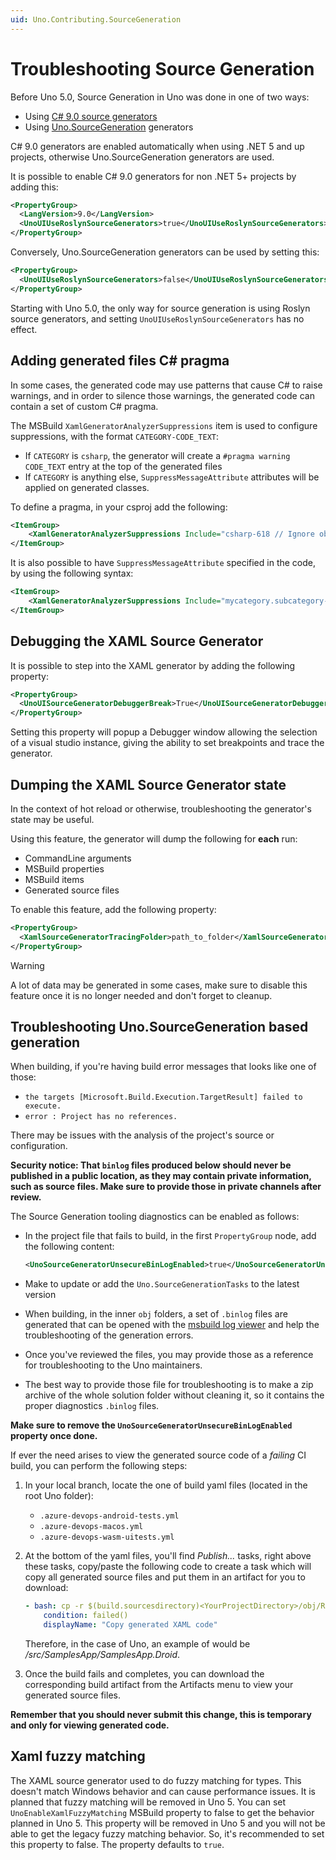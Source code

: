 ```yaml
---
uid: Uno.Contributing.SourceGeneration
---
```


# Troubleshooting Source Generation

Before Uno 5.0, Source Generation in Uno was done in one of two ways:

- Using [C# 9.0 source generators](https://devblogs.microsoft.com/dotnet/introducing-c-source-generators/)
- Using [Uno.SourceGeneration](https://github.com/unoplatform/uno.sourcegeneration) generators

C# 9.0 generators are enabled automatically when using .NET 5 and up projects, otherwise Uno.SourceGeneration generators are used.

It is possible to enable C# 9.0 generators for non .NET 5+ projects by adding this:

```xml
<PropertyGroup>
  <LangVersion>9.0</LangVersion>
  <UnoUIUseRoslynSourceGenerators>true</UnoUIUseRoslynSourceGenerators>
</PropertyGroup>
```

Conversely, Uno.SourceGeneration generators can be used by setting this:

```xml
<PropertyGroup>
  <UnoUIUseRoslynSourceGenerators>false</UnoUIUseRoslynSourceGenerators>
</PropertyGroup>
```

Starting with Uno 5.0, the only way for source generation is using Roslyn source generators, and setting `UnoUIUseRoslynSourceGenerators` has no effect.

## Adding generated files C# pragma

In some cases, the generated code may use patterns that cause C# to raise warnings, and in order to silence those warnings, the generated code can contain a set of custom C# pragma.

The MSBuild `XamlGeneratorAnalyzerSuppressions` item is used to configure suppressions, with the format `CATEGORY-CODE_TEXT`:

- If `CATEGORY` is `csharp`, the generator will create a `#pragma warning CODE_TEXT` entry at the top of the generated files
- If `CATEGORY` is anything else, `SuppressMessageAttribute` attributes will be applied on generated classes.

To define a pragma, in your csproj add the following:

```xml
<ItemGroup>
	<XamlGeneratorAnalyzerSuppressions Include="csharp-618 // Ignore obsolete members warnings" />
</ItemGroup>
```

It is also possible to have `SuppressMessageAttribute` specified in the code, by using the following syntax:

```xml
<ItemGroup>
    <XamlGeneratorAnalyzerSuppressions Include="mycategory.subcategory-CAT0042" />
</ItemGroup>
```

## Debugging the XAML Source Generator

It is possible to step into the XAML generator by adding the following property:

```xml
<PropertyGroup>
  <UnoUISourceGeneratorDebuggerBreak>True</UnoUISourceGeneratorDebuggerBreak>
</PropertyGroup>
```

Setting this property will popup a Debugger window allowing the selection of a visual studio instance, giving the ability to set breakpoints and trace the generator.

## Dumping the XAML Source Generator state

In the context of hot reload or otherwise, troubleshooting the generator's state may be useful.

Using this feature, the generator will dump the following for **each** run:

- CommandLine arguments
- MSBuild properties
- MSBuild items
- Generated source files

To enable this feature, add the following property:

```xml
<PropertyGroup>
  <XamlSourceGeneratorTracingFolder>path_to_folder</XamlSourceGeneratorTracingFolder>
</PropertyGroup>
```

> [!WARNING]
> A lot of data may be generated in some cases, make sure to disable this feature once it is no longer needed and don't forget to cleanup.

## Troubleshooting Uno.SourceGeneration based generation

When building, if you're having build error messages that looks like one of those:

- `the targets [Microsoft.Build.Execution.TargetResult] failed to execute.`
- `error : Project has no references.`

There may be issues with the analysis of the project's source or configuration.

**Security notice: That `binlog` files produced below should never be published in a public location, as they may contain private information, such as source files. Make sure to provide those in private channels after review.**

The Source Generation tooling diagnostics can be enabled as follows:

- In the project file that fails to build, in the first `PropertyGroup` node, add the following content:

    ```xml
    <UnoSourceGeneratorUnsecureBinLogEnabled>true</UnoSourceGeneratorUnsecureBinLogEnabled>
    ```

- Make to update or add the `Uno.SourceGenerationTasks` to the latest version
- When building, in the inner `obj` folders, a set of `.binlog` files are generated that can be opened with the [msbuild log viewer](http://msbuildlog.com/) and help the troubleshooting of the generation errors.
- Once you've reviewed the files, you may provide those as a reference for troubleshooting to the Uno maintainers.
- The best way to provide those file for troubleshooting is to make a zip archive of the whole solution folder without cleaning it, so it contains the proper diagnostics `.binlog` files.

**Make sure to remove the `UnoSourceGeneratorUnsecureBinLogEnabled` property once done.**

If ever the need arises to view the generated source code of a *failing* CI build, you can perform the following steps:

1. In your local branch, locate the one of build yaml files (located in the root Uno folder):
     - `.azure-devops-android-tests.yml`
     - `.azure-devops-macos.yml`
     - `.azure-devops-wasm-uitests.yml`

2. At the bottom of the yaml files, you'll find *Publish...* tasks, right above these tasks, copy/paste the following code to create a task which will copy all generated source files and put them in an artifact for you to download:

    ```yml
    - bash: cp -r $(build.sourcesdirectory)<YourProjectDirectory>/obj/Release/g/XamlCodeGenerator/ $(build.artifactstagingdirectory)
        condition: failed()
        displayName: "Copy generated XAML code"
    ```

    Therefore, in the case of Uno, an example of <YourProjectDirectory> would be */src/SamplesApp/SamplesApp.Droid*.

3. Once the build fails and completes, you can download the corresponding build artifact from the Artifacts menu to view your generated source files.

**Remember that you should never submit this change, this is temporary and only for viewing generated code.**

## Xaml fuzzy matching

The XAML source generator used to do fuzzy matching for types. This doesn't match Windows behavior and can cause performance issues. It is planned that fuzzy matching will be removed in Uno 5. You can set `UnoEnableXamlFuzzyMatching` MSBuild property to false to get the behavior planned in Uno 5. This property will be removed in Uno 5 and you will not be able to get the legacy fuzzy matching behavior. So, it's recommended to set this property to false. The property defaults to `true`.
